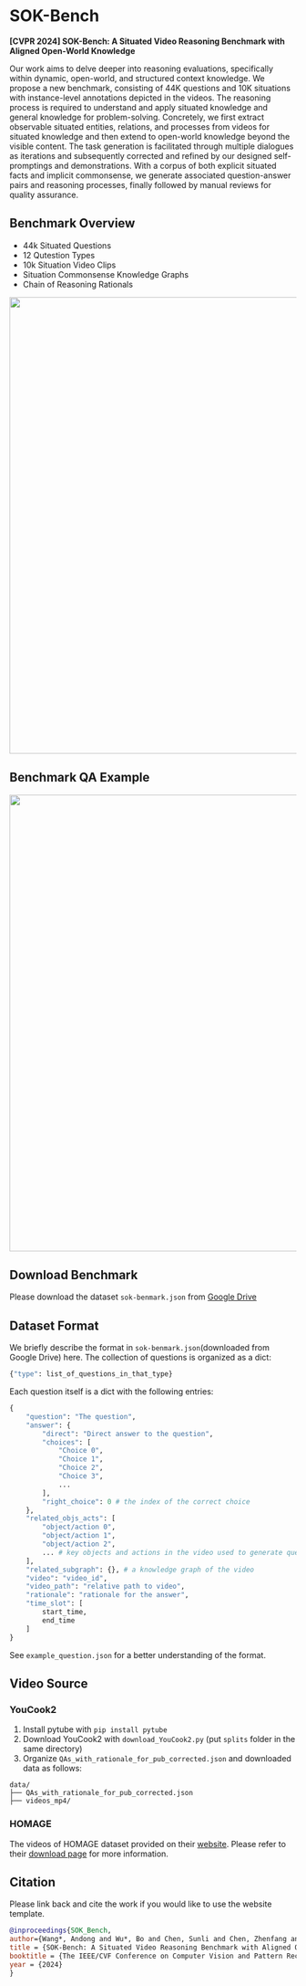 # SOK-Bench
**[CVPR 2024] SOK-Bench: A Situated Video Reasoning Benchmark with Aligned Open-World Knowledge**

<!-- 
Reasoning from visual dynamics scenes has many real-world applications. However, existing video reasoning benchmarks are still inadequate since they were mainly designed for factual or situated reasoning and rarely involve broader knowledge in the real world.
-->

Our work aims to delve deeper into reasoning evaluations, specifically within dynamic, open-world, and structured context knowledge. 
We propose a new benchmark, consisting of 44K questions and 10K situations with instance-level annotations depicted in the videos. The reasoning process is required to understand and apply situated knowledge and general knowledge for problem-solving.
Concretely, we first extract observable situated entities, relations, and processes from videos for situated knowledge and then extend to open-world knowledge beyond the visible content. 
The task generation is facilitated through multiple dialogues as iterations and subsequently corrected and refined by our designed self-promptings and demonstrations.
With a corpus of both explicit situated facts and implicit commonsense, we generate associated question-answer pairs and reasoning processes, finally followed by manual reviews for quality assurance.

## Benchmark Overview
* 44k Situated Questions
* 12 Qutestion Types
* 10k Situation Video Clips
* Situation Commonsense Knowledge Graphs
* Chain of Reasoning Rationals

<div align="center">
<img src="imgs/fig_overview.png" width="800" >
</div>

## Benchmark QA Example

<div align="center">
<img src="imgs/fig_qa_examples.png" width="800" >
</div>

## Download Benchmark
Please download the dataset ```sok-benmark.json``` from [Google Drive](https://drive.google.com/file/d/1jWPY4yF-iBChvfN4MmlhXRhUJLySXRne/view?usp=sharing)

## Dataset Format
We briefly describe the format in ```sok-benmark.json```(downloaded from Google Drive) here. The collection of questions is organized as a dict:
```python
{"type": list_of_questions_in_that_type}
```
Each question itself is a dict with the following entries:
```python
{
    "question": "The question",
    "answer": {
        "direct": "Direct answer to the question",
        "choices": [
            "Choice 0",
            "Choice 1",
            "Choice 2",
            "Choice 3",
            ...
        ],
        "right_choice": 0 # the index of the correct choice
    },
    "related_objs_acts": [
        "object/action 0",
        "object/action 1",
        "object/action 2",
        ... # key objects and actions in the video used to generate questions
    ],
    "related_subgraph": {}, # a knowledge graph of the video
    "video": "video_id",
    "video_path": "relative path to video",
    "rationale": "rationale for the answer",
    "time_slot": [
        start_time,
        end_time
    ]
}
```
See `example_question.json` for a better understanding of the format.
## Video Source 
### YouCook2

1. Install pytube with `pip install pytube`
2. Download YouCook2 with `download_YouCook2.py` (put `splits` folder in the same directory)
3. Organize `QAs_with_rationale_for_pub_corrected.json` and downloaded data as follows:
```
data/
├── QAs_with_rationale_for_pub_corrected.json
├── videos_mp4/
```
### HOMAGE
The videos of HOMAGE dataset provided on their [website](https://homeactiongenome.org/). Please refer to their [download page](https://homeactiongenome.org/download.html) for more information.

## Citation
Please link back and cite the work if you would like to use the website template.
```BibTeX
@inproceedings{SOK_Bench,
author={Wang*, Andong and Wu*, Bo and Chen, Sunli and Chen, Zhenfang and Guan, Haotian and Lee, Wei-Ning and Li, Erran Li and Tenenbaum, Joshua B and Gan, Chuang},
title = {SOK-Bench: A Situated Video Reasoning Benchmark with Aligned Open-World Knowledge},
booktitle = {The IEEE/CVF Conference on Computer Vision and Pattern Recognition (CVPR)},
year = {2024}
}
```


